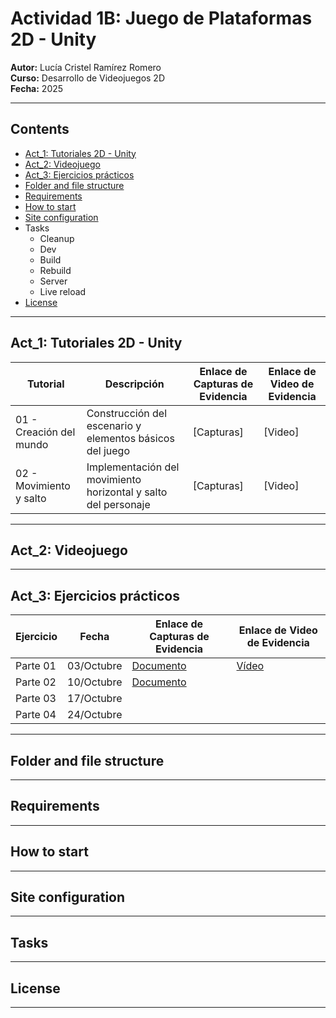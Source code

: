 # Actividad 1B: Juego de Plataformas 2D - Unity

**Autor:** Lucía Cristel Ramírez Romero  
**Curso:** Desarrollo de Videojuegos 2D  
**Fecha:** 2025  

---

## Contents
- [Act_1: Tutoriales 2D - Unity](https://github.com/CristelRR/FirstGame2D/blob/main/README.md#tutoriales-2d---unity)
- [Act_2: Videojuego](https://github.com/CristelRR/FirstGame2D/blob/main/README.md#act_2-videojuego)
- [Act_3: Ejercicios prácticos](https://github.com/CristelRR/FirstGame2D/blob/main/README.md#act_3-ejercicio-pr%C3%A1ctico)
- [Folder and file structure](https://github.com/CristelRR/FirstGame2D/blob/main/README.md#folder-and-file-structure)
- [Requirements](https://github.com/CristelRR/FirstGame2D/blob/main/README.md#requirements)
- [How to start](https://github.com/CristelRR/FirstGame2D/blob/main/README.md#how-to-start)
- [Site configuration](https://github.com/CristelRR/FirstGame2D/blob/main/README.md#site-configuration)
- Tasks
  - Cleanup
  - Dev
  - Build
  - Rebuild
  - Server
  - Live reload
- [License](https://github.com/CristelRR/FirstGame2D/blob/main/README.md#tutoriales-2d---unity)

---

## Act_1: Tutoriales 2D - Unity

| Tutorial | Descripción | Enlace de Capturas de Evidencia | Enlace de Video de Evidencia |
|----------|-------------|---------------------------------|------------------------------|
| 01 - Creación del mundo | Construcción del escenario y elementos básicos del juego | [Capturas] | [Video] |
| 02 - Movimiento y salto | Implementación del movimiento horizontal y salto del personaje | [Capturas] | [Video] |

---

## Act_2: Videojuego

---

## Act_3: Ejercicios prácticos
| Ejercicio | Fecha | Enlace de Capturas de Evidencia | Enlace de Video de Evidencia |
|----------|-------------|---------------------------------|------------------------------|
| Parte 01 | 03/Octubre | [Documento](https://docs.google.com/document/d/1xjHV094AVDt1sbRRsmInZ2yAa5YXe2rKB0OmhsQEti8/edit?usp=drive_link) | [Vídeo](https://drive.google.com/file/d/1m8jKeXGbJax8dTEbsI7zYo0TzrkNjOWz/view?usp=drive_link) |
| Parte 02 | 10/Octubre | [Documento](https://docs.google.com/document/d/13VuegO4GtZ20YiDhtbrbrFbaZINwK2Bh1gInNpMG_kY/edit?usp=sharing) |  |
| Parte 03 | 17/Octubre |  |  |
| Parte 04 | 24/Octubre |  |  |

---

## Folder and file structure

---

## Requirements

---

## How to start

---

## Site configuration

---

## Tasks

---

## License

---

